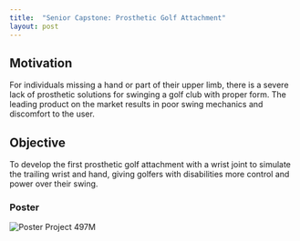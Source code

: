 ```yaml
---
title:  "Senior Capstone: Prosthetic Golf Attachment"
layout: post
---
```


## Motivation
For individuals missing a hand or part of their upper limb, there is a severe lack of prosthetic solutions for swinging a golf club with proper form. The leading product on the market results in poor swing mechanics and discomfort to the user.

## Objective
To develop the first prosthetic golf attachment with a wrist joint to simulate the trailing wrist and hand, giving golfers with disabilities more control and power over their swing.


### Poster

![Poster Project 497M](https://user-images.githubusercontent.com/116295445/213308082-caf0edea-8f4e-4657-a734-d738f8a0ab5a.jpg)
